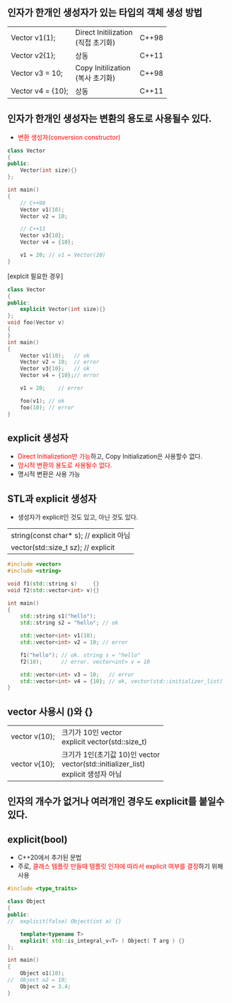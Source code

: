 <style>
r { color: Red }
o { color: Orange }
g { color: Green }
</style>

## 인자가 한개인 생성자가 있는 타입의 객체 생성 방법

||||
|--|--|--|
|Vector v1(1);|Direct Initilization<br>(직접 초기화)|C++98|
|Vector v2{1};|상동|C++11|
|Vector v3 = 10;|Copy Initilization<br>(복사 초기화)|C++98|
|Vector v4 = {10};|상동|C++11|

## 인자가 한개인 생성자는 변환의 용도로 사용될수 있다.
- <r>변환 생성자(conversion constructor)</r>

```c++
class Vector
{
public:
	Vector(int size){}
};

int main()
{
	// C++98
	Vector v1(10);  
	Vector v2 = 10; 

	// C++11
	Vector v3{10};  
	Vector v4 = {10}; 

	v1 = 20; // v1 = Vector(20)
}
```

[explcit 필요한 경우]
```c++
class Vector
{
public:
	explicit Vector(int size){}
};
void foo(Vector v)
{
}
int main()
{
	Vector v1(10);   // ok
	Vector v2 = 10;  // error
	Vector v3{10};   // ok
	Vector v4 = {10};// error 

	v1 = 20; 	// error

	foo(v1); // ok
	foo(10); // error
}
```

## explicit 생성자
- <r>Direct Initializetion만 가능</r>하고, Copy Initialization은 사용할수 없다.
- <r>암시적 변환의 용도로 사용될수 없다.</r>
- 명시적 변환은 사용 가능


## STL과 explicit 생성자
- 생성자가 explicit인 것도 있고, 아닌 것도 있다.

||
|--|
|string(const char* s);  // explicit 아님|
|vector(std::size_t sz); // explicit |

```c++
#include <vector>
#include <string>

void f1(std::string s)     {}
void f2(std::vector<int> v){}

int main()
{
	std::string s1("hello");
	std::string s2 = "hello"; // ok

	std::vector<int> v1(10);
	std::vector<int> v2 = 10; // error

	f1("hello"); // ok. string s = "hello"
	f2(10);      // error. vector<int> v = 10

	std::vector<int> v3 = 10;   // error
	std::vector<int> v4 = {10}; // ok, vector(std::initializer_list)
}
```

## vector 사용시 ()와 {} 
|||
|--|--|
|vector<int> v(10);| 크기가 10인 vector<br>explicit vector(std::size_t)|
|vector<int> v{10};| 크기가 1인(초기값 10)인 vector<br>vector(std::initializer_list)<br>explicit 생성자 아님|

## 인자의 개수가 없거나 여러개인 경우도 explicit를 붙일수 있다.

## explicit(bool)
- C++20에서 추가된 문법
- 주로, <r>클래스 템플릿 만들때 템플릿 인자에 따라서 explicit 여부를 결정</r>하기 위해 사용

```c++
#include <type_traits>

class Object
{
public:
//	explicit(false) Object(int a) {} 

	template<typename T>
	explicit( std::is_integral_v<T> ) Object( T arg ) {}
};

int main()
{
	Object o1(10);
//	Object o2 = 10;
	Object o2 = 3.4;
}
```